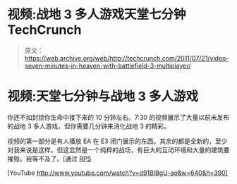 # 视频:战地 3 多人游戏天堂七分钟 TechCrunch

> 原文：<https://web.archive.org/web/http://techcrunch.com/2011/07/21/video-seven-minutes-in-heaven-with-battlefield-3-multiplayer/>

# 视频:天堂七分钟与战地 3 多人游戏

你还不如封锁你生命中接下来的 10 分钟左右。7:30 的视频展示了大量以前未发布的战地 3 多人游戏，但你需要几分钟来消化战地 3 的精彩。

视频的第一部分是有人播放 EA 在 E3 闭门展示的东西。其余的都是全新的，至少对我来说是这样，但这显然是一个纯粹的战场，有巨大的互动环境和大量的建筑要摧毁。我等不及了。[通过 [RPS](https://web.archive.org/web/20230205043556/http://www.rockpapershotgun.com/2011/07/21/quickly-catch-7-minutes-of-battlefield-3/?utm_source=feedburner&utm_medium=feed&utm_campaign=Feed%3A+RockPaperShotgun+%28Rock%2C+Paper%2C+Shotgun%29)

[YouTube http://www.youtube.com/watch?v=d91BIBgU-ao&w=640&h=390]